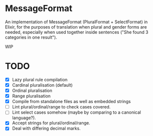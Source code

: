 # MessageFormat

An implementation of MessageFormat (PluralFormat + SelectFormat) in Elixir, for the purposes of translation when plural and gender forms are needed, especially when used together inside sentences ("She found 3 categories in one result").

WIP

# TODO

- [x] Lazy plural rule compilation
- [x] Cardinal pluralisation (default)
- [x] Ordinal pluralisation
- [x] Range pluralisation
- [x] Compile from standalone files as well as embedded strings
- [ ] Lint plural/ordinal/range to check cases covered.
- [ ] Lint select cases somehow (maybe by comparing to a canonical language?).
- [x] Accept strings for plural/ordinal/range.
- [x] Deal with differing decimal marks.
